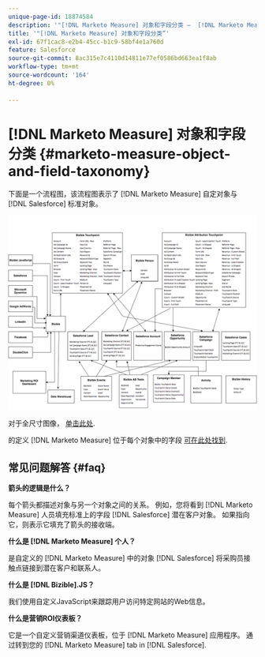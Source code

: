 ```yaml
---
unique-page-id: 18874584
description: '"[!DNL Marketo Measure] 对象和字段分类 —  [!DNL Marketo Measure]  — 产品文档”'
title: '"[!DNL Marketo Measure] 对象和字段分类”'
exl-id: 67f1cac8-e2b4-45cc-b1c9-58bf4e1a760d
feature: Salesforce
source-git-commit: 8ac315e7c4110d14811e77ef0586bd663ea1f8ab
workflow-type: tm+mt
source-wordcount: '164'
ht-degree: 0%

---
```


# [!DNL Marketo Measure] 对象和字段分类 {#marketo-measure-object-and-field-taxonomy}

下面是一个流程图，该流程图表示了 [!DNL Marketo Measure] 自定对象与 [!DNL Salesforce] 标准对象。

![](assets/1-2.png)

对于全尺寸图像， [单击此处](assets/bizible-object-and-field-taxonomy-graph-full.png).

的定义 [!DNL Marketo Measure] 位于每个对象中的字段 [可在此处找到](/help/introduction-to-marketo-measure/overview-resources/glossary-of-marketo-measure-fields.md).

## 常见问题解答 {#faq}

**箭头的逻辑是什么？**

每个箭头都描述对象与另一个对象之间的关系。 例如，您将看到 [!DNL Marketo Measure] 人员填充标准上的字段 [!DNL Salesforce] 潜在客户对象。 如果指向它，则表示它填充了箭头的接收端。

**什么是 [!DNL Marketo Measure] 个人？**

是自定义的 [!DNL Marketo Measure] 中的对象 [!DNL Salesforce] 将采购员接触点链接到潜在客户和联系人。

**什么是 [!DNL Bizible].JS？**

我们使用自定义JavaScript来跟踪用户访问特定网站的Web信息。

**什么是营销ROI仪表板？**

它是一个自定义营销渠道仪表板，位于 [!DNL Marketo Measure] 应用程序。 通过转到您的 [!DNL Marketo Measure] tab in [!DNL Salesforce].
